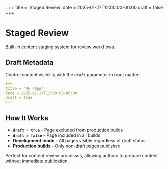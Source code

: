 +++
title = 'Staged Review'
date = 2025-01-27T12:00:00-00:00
draft = false
+++

# Staged Review

Built-in content staging system for review workflows.

## Draft Metadata

Control content visibility with the `draft` parameter in front matter:

```yaml
+++
title = 'My Page'
date = 2025-01-27T12:00:00-00:00
draft = true
+++
```

## How It Works

- **`draft = true`** - Page excluded from production builds
- **`draft = false`** - Page included in all builds
- **Development mode** - All pages visible regardless of draft status
- **Production builds** - Only non-draft pages published

Perfect for content review processes, allowing authors to prepare content without immediate publication.